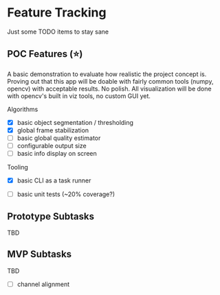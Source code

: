 # Feature Tracking

Just some TODO items to stay sane

## POC Features (⭐)

A basic demonstration to evaluate how realistic the project concept is. Proving out that this app will be doable with fairly common tools (numpy, opencv) with acceptable results. No polish. All visualization will be done with opencv's built in viz 
tools, no custom GUI yet.

Algorithms
- [x] basic object segmentation / thresholding
- [x] global frame stabilization
- [ ] basic global quality estimator
- [ ] configurable output size
- [ ] basic info display on screen 

Tooling
- [x] basic CLI as a task runner
- [ ] basic unit tests (~20% coverage?)


## Prototype Subtasks

TBD

## MVP Subtasks

TBD

- [ ] channel alignment
